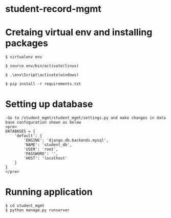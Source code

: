# student-record-mgmt

# Cretaing virtual env and installing packages
    $ virtualenv env
    
    $ source env/bin/activate(linux)

    $ .\env\Script\activate(windows)

    $ pip install -r requirements.txt
    
# Setting up database
    -Go to /student_mgmt/student_mgmt/settings.py and make changes in data base confoguration shown as below
    <pre>
    DATABASES = {
        'default': {
            'ENGINE': 'django.db.backends.mysql',
            'NAME': 'student_db',
            'USER': 'root',
            'PASSWORD': '',
            'HOST': 'localhost'
        }
    }
    </pre>
    
# Running application
    $ cd student_mgmt
    $ python manage.py runserver
